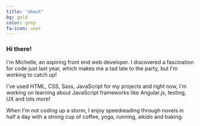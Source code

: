 ```yaml
---
title: "about"
bg: gold
color: grey
fa-icon: user
---
```


### Hi there!

I'm Michelle, an aspiring front end web developer. I discovered a fascination for code just last year, which makes me a tad late to the party, but I'm working to catch up! 

I've used HTML, CSS, Sass, JavaScript for my projects and right now, I'm working on learning about JavaScript frameworks like Angular.js, testing, UX and lots more!

When I'm not coding up a storm, I enjoy speedreading through novels in half a day with a strong cup of coffee, yoga, running, aikido and baking.